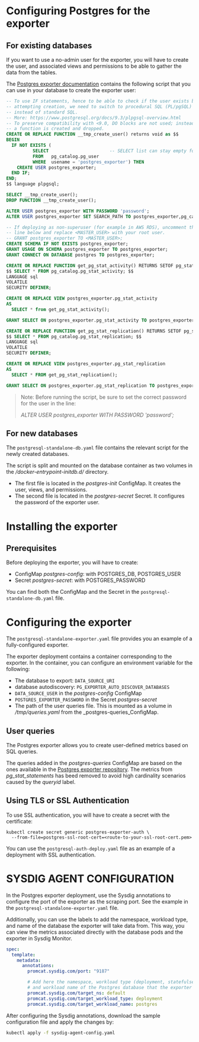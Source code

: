 # Configuring Postgres for the exporter
## For existing databases
If you want to use a no-admin user for the exporter, you will have to create the user, and associated views and permissions to
be able to gather the data from the tables.

The [Postgres exporter documentation](https://github.com/wrouesnel/postgres_exporter) contains the following script that you can use in your database to create the exporter user:
```sql
-- To use IF statements, hence to be able to check if the user exists before
-- attempting creation, we need to switch to procedural SQL (PL/pgSQL)
-- instead of standard SQL.
-- More: https://www.postgresql.org/docs/9.3/plpgsql-overview.html
-- To preserve compatibility with <9.0, DO blocks are not used; instead,
-- a function is created and dropped.
CREATE OR REPLACE FUNCTION __tmp_create_user() returns void as $$
BEGIN
  IF NOT EXISTS (
          SELECT                       -- SELECT list can stay empty for this
          FROM   pg_catalog.pg_user
          WHERE  usename = 'postgres_exporter') THEN
    CREATE USER postgres_exporter;
  END IF;
END;
$$ language plpgsql;

SELECT __tmp_create_user();
DROP FUNCTION __tmp_create_user();

ALTER USER postgres_exporter WITH PASSWORD 'password';
ALTER USER postgres_exporter SET SEARCH_PATH TO postgres_exporter,pg_catalog;

-- If deploying as non-superuser (for example in AWS RDS), uncomment the GRANT
-- line below and replace <MASTER_USER> with your root user.
-- GRANT postgres_exporter TO <MASTER_USER>;
CREATE SCHEMA IF NOT EXISTS postgres_exporter;
GRANT USAGE ON SCHEMA postgres_exporter TO postgres_exporter;
GRANT CONNECT ON DATABASE postgres TO postgres_exporter;

CREATE OR REPLACE FUNCTION get_pg_stat_activity() RETURNS SETOF pg_stat_activity AS
$$ SELECT * FROM pg_catalog.pg_stat_activity; $$
LANGUAGE sql
VOLATILE
SECURITY DEFINER;

CREATE OR REPLACE VIEW postgres_exporter.pg_stat_activity
AS
  SELECT * from get_pg_stat_activity();

GRANT SELECT ON postgres_exporter.pg_stat_activity TO postgres_exporter;

CREATE OR REPLACE FUNCTION get_pg_stat_replication() RETURNS SETOF pg_stat_replication AS
$$ SELECT * FROM pg_catalog.pg_stat_replication; $$
LANGUAGE sql
VOLATILE
SECURITY DEFINER;

CREATE OR REPLACE VIEW postgres_exporter.pg_stat_replication
AS
  SELECT * FROM get_pg_stat_replication();

GRANT SELECT ON postgres_exporter.pg_stat_replication TO postgres_exporter;
```
> Note: Before running the script, be sure to set the correct password for the user in the line:
>
> _ALTER USER postgres_exporter WITH PASSWORD 'password';_

## For new databases
The `postgresql-standalone-db.yaml` file contains the relevant script for the newly created databases.

The script is split and mounted on the database container as two volumes in the _/docker-entrypoint-initdb.d/_ directory.
* The first file is located in the _postgres-init_ ConfigMap. It creates the user, views, and permissions.
* The second file is located in the _postgres-secret_ Secret. It configures the password of the exporter user.

# Installing the exporter
## Prerequisites
Before deploying the exporter, you will have to create:
* ConfigMap _postgres-config_: with POSTGRES_DB, POSTGRES_USER
* Secret _postgres-secret_: with POSTGRES_PASSWORD

You can find both the ConfigMap and the Secret in the `postgresql-standalone-db.yaml` file.

# Configuring the exporter
The `postgresql-standalone-exporter.yaml` file provides you an example of a fully-configured exporter.

The exporter deployment contains a container corresponding to the exporter. In the container, you can configure an environment variable for the following:

* The database to export: `DATA_SOURCE_URI`
* database autodiscovery: `PG_EXPORTER_AUTO_DISCOVER_DATABASES`
* `DATA_SOURCE_USER` in the _postgres-config_ ConfigMap
* `POSTGRES_EXPORTER_PASSWORD` in the Secret _postgres-secret_
* The path of the user queries file. This is mounted as a volume in _/tmp/queries.yaml_ from the _postgres-queries_ConfigMap.

## User queries
The Postgres exporter allows you to create user-defined metrics based on SQL queries.

The queries added in the _postgres-queries_ ConfigMap are based on the ones available in the [Postgres exporter repository](https://github.com/wrouesnel/postgres_exporter).
The metrics from _pg_stat_statements_ has beed removed to avoid high cardinality scenarios caused by the _queryid_ label.

## Using TLS or SSL Authentication
To use SSL authentication, you will have to create a secret with the certificate:
```
kubectl create secret generic postgres-exporter-auth \
  --from-file=postgres-ssl-root-cert=<route-to-your-ssl-root-cert.pem>
```

You can use the `postgresql-auth-deploy.yaml` file as an example of a deployment with SSL authentication.

# SYSDIG AGENT CONFIGURATION
In the Postgres exporter deployment, use the Sysdig annotations to configure the port of the exporter as the scraping port. See the example in the `postgresql-standalone-exporter.yaml` file.

Additionally, you can use the labels to add the namespace, workload type, and name of the database the exporter will take data from.
This way, you can view the metrics associated directly with the database pods and the exporter in Sysdig Monitor.

```yaml
spec:
  template:
    metadata:
      annotations:
        promcat.sysdig.com/port: "9187"

        # Add here the namespace, workload type (deployment, statefulset, replicaset, daemonset)
        # and workload name of the Postgres database that the exporter will take data from
        promcat.sysdig.com/target_ns: default
        promcat.sysdig.com/target_workload_type: deployment
        promcat.sysdig.com/target_workload_name: postgres
```

After configuring the Sysdig annotations, download the sample configuration file and apply the changes by:
```bash
kubectl apply -f sysdig-agent-config.yaml
```
